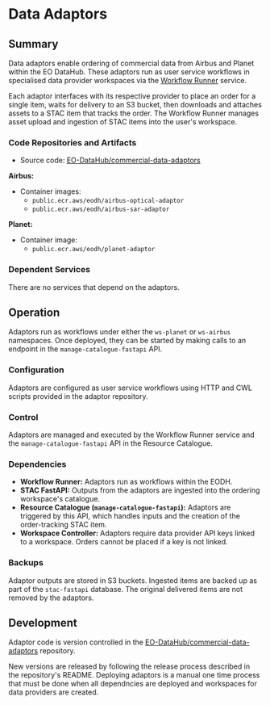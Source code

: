 # Data Adaptors

## Summary

Data adaptors enable ordering of commercial data from Airbus and Planet within the EO DataHub. These adaptors run as user service workflows in specialised data provider workspaces via the [Workflow Runner](workflow-runner.md) service.

Each adaptor interfaces with its respective provider to place an order for a single item, waits for delivery to an S3 bucket, then downloads and attaches assets to a STAC item that tracks the order. The Workflow Runner manages asset upload and ingestion of STAC items into the user's workspace.

### Code Repositories and Artifacts

- Source code: [EO-DataHub/commercial-data-adaptors](https://github.com/EO-DataHub/commercial-data-adaptors)

**Airbus:**
- Container images:
  - `public.ecr.aws/eodh/airbus-optical-adaptor`
  - `public.ecr.aws/eodh/airbus-sar-adaptor`

**Planet:**
- Container image:
  - `public.ecr.aws/eodh/planet-adaptor`

### Dependent Services

There are no services that depend on the adaptors.

## Operation

Adaptors run as workflows under either the `ws-planet` or `ws-airbus` namespaces. Once deployed, they can be started by making calls to an endpoint in the `manage-catalogue-fastapi` API.

### Configuration

Adaptors are configured as user service workflows using HTTP and CWL scripts provided in the adaptor repository.

### Control

Adaptors are managed and executed by the Workflow Runner service and the `manage-catalogue-fastapi` API in the Resource Catalogue.

### Dependencies

- **Workflow Runner:** Adaptors run as workflows within the EODH.
- **STAC FastAPI:** Outputs from the adaptors are ingested into the ordering workspace's catalogue.
- **Resource Catalogue (`manage-catalogue-fastapi`):** Adaptors are triggered by this API, which handles inputs and the creation of the order-tracking STAC item.
- **Workspace Controller:** Adaptors require data provider API keys linked to a workspace. Orders cannot be placed if a key is not linked.

### Backups

Adaptor outputs are stored in S3 buckets. Ingested items are backed up as part of the `stac-fastapi` database. The original delivered items are not removed by the adaptors.

## Development

Adaptor code is version controlled in the [EO-DataHub/commercial-data-adaptors](https://github.com/EO-DataHub/commercial-data-adaptors) repository.

New versions are released by following the release process described in the repository's README. Deploying adaptors is a manual one time process that must be done when all dependncies are deployed and workspaces for data providers are created.
